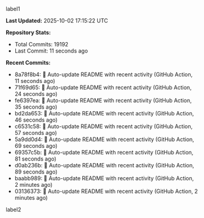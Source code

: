
label1 
<!-- ACTIVITY_START -->
**Last Updated:** 2025-10-02 17:15:22 UTC

**Repository Stats:**
- Total Commits: 19192
- Last Commit: 11 seconds ago

**Recent Commits:**
- 8a78f8b4: 🤖 Auto-update README with recent activity (GitHub Action, 11 seconds ago)
- 71f69d65: 🤖 Auto-update README with recent activity (GitHub Action, 24 seconds ago)
- fe6397ea: 🤖 Auto-update README with recent activity (GitHub Action, 35 seconds ago)
- bd2da653: 🤖 Auto-update README with recent activity (GitHub Action, 46 seconds ago)
- c6531c58: 🤖 Auto-update README with recent activity (GitHub Action, 57 seconds ago)
- 5a9dd0d4: 🤖 Auto-update README with recent activity (GitHub Action, 69 seconds ago)
- 69357c5b: 🤖 Auto-update README with recent activity (GitHub Action, 81 seconds ago)
- d0ab236b: 🤖 Auto-update README with recent activity (GitHub Action, 89 seconds ago)
- baabb989: 🤖 Auto-update README with recent activity (GitHub Action, 2 minutes ago)
- 03136373: 🤖 Auto-update README with recent activity (GitHub Action, 2 minutes ago)
<!-- ACTIVITY_END -->

label2
